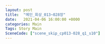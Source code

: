 ```yaml
---
layout: post
title:  "메인_회상_013~028장"
date:   2021-04-06 16:00:00 +0000
categories: Main
Tags: Story Main
SceneCode: ["scene_skip_cp013-028_q1_s10"]
---
```

